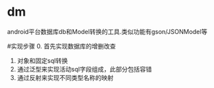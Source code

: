 # dm

android平台数据库db和Model转换的工具.类似功能有gson/JSONModel等

#实现步骤
0. 首先实现数据库的增删改查
1. 对象和固定sql转换
2. 通过泛型来实现活动sql字段组成，此部分包括容错
3. 通过反射来实现不同类型名称的映射
